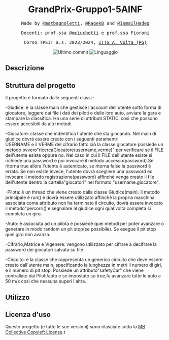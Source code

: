 <h1 align="center">GrandPrix-Gruppo1-5AINF</h1>

<p align="center" style="font-family: monospace">Made by <a href="https://github.com/matbagnoletti">@matbagnoletti</a>, <a href="https://github.com/RageKB">@RageKB</a> and <a href="https://github.com/IsmailHadeg">@IsmailHadeg</a></p>
<p align="center" style="font-family: monospace">Docenti: prof.ssa <a href="https://github.com/mciuchetti">@mciuchetti</a> e prof.ssa Fioroni</p>
<p align="center" style="font-family: monospace">Corso TPSIT a.s. 2023/2024, <a href="https://www.avoltapg.edu.it/">ITTS A. Volta (PG)</a></p>
<p align="center">
    <img src="https://img.shields.io/github/last-commit/matbagnoletti/GrandPrix-Gruppo1-5AINF?style=for-the-badge" alt="Ultimo commit">
    <img src="https://img.shields.io/github/languages/top/matbagnoletti/GrandPrix-Gruppo1-5AINF?style=for-the-badge" alt="Linguaggio">
</p>

## Descrizione

## Struttura del progetto 
   Il progetto è formato dalle seguenti classi :

  -Giudice: è la classe main che gestisce l'account dell'utente sotto forma di giocatore, leggere dai file i dati dei piloti e delle loro
             auto, avviare la gara e stampare la classifica. Ha una serie di attributi STATICi così che possono essere accesibili da altri 
             metodi. 

  -Giocatore: classe che indentifica l'utente che sta giocando. Nel main di giudice dovrà essere creato con i seguenti paramentri       
               USERNAME e il VERME del cifrario fatto ciò la classe giocatore possiede un metodo ovvero"ricercaGiocatore(username,verme)" 
               per verificare se il FILE dell'utente esiste oppure no. 
               Nel caso in cui il FILE dell'utente esiste si richiede una password e poi invocare il metodo accesso(password).Se ritorna
               true allora l'utente è autenticato, se ritorna false la password è errata.
               Se non esiste invece, l'utente dovrà scegliere una password ed invocare il metodo registrazione(password) affinchè venga
               creato il file dell'utente dentro la cartella"giocatori" nel formato "username.giocatore".
   
  -Pilota: è un thread che viene creato dalla classe Giudice(main). Il metodo principale è run() e dovrà essere utilizzato affinchè 
            la propria macchina associata come attributo non ha terminato il circuito, dovrà essere invocato il metodo"percorri() e
            segnalare al giudice ogni qual volta completa si completa un giro.

  -Auto: è associata ad un pilota e possiede quei metodi per poter avanzare o generare in modo random un pit stop(se possibile).
          Se esegue il pit stop quel giro non avanza.
   
  -Cifrario,Matrice e Vigenere: vengono utilizzato per cifrare a decifrare la password dei giocatori salvata su file

  -Circuito: è la classe che rappresenta un generico circuito che deve essere creato dall'utente main, specificando la lunghezza in metri
              il numero di giri, e il numero di pit stop.
              Possiede un attributo"safetyCar" che viene contrallato dai Piloti/auto e se impostato su true,fa avanzare tutte le auto
              a 50 m/s così che nessuna superi l'altra.
   

               
   
## Utilizzo

## Licenza d'uso
Questo progetto (e tutte le sue versioni) sono rilasciate sotto la [MB Collective Copyleft License](LICENSE).t